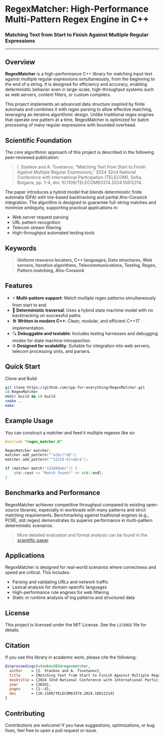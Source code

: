 # RegexMatcher: High-Performance Multi-Pattern Regex Engine in C++
### Matching Text from Start to Finish Against Multiple Regular Expressions

---

## Overview
**RegexMatcher** is a high-performance C++ library for matching input text against multiple regular expressions simultaneously, from the beginning to the end of a string. It is designed for efficiency and accuracy, enabling deterministic behavior even in large-scale, high-throughput systems such as web servers, content filters, or custom compilers.

This project implements an advanced data structure inspired by finite automata and combines it with regex parsing to allow effective matching, leveraging an iterative algorithmic design. Unlike traditional regex engines that operate one pattern at a time, RegexMatcher is optimized for batch processing of many regular expressions with bounded overhead.

## Scientific Foundation
The core algorithmic approach of this project is described in the following peer-reviewed publication:

> I. Stankov and A. Tsvetanov, "Matching Text from Start to Finish Against Multiple Regular Expressions,"
> 2024 32nd National Conference with International Participation (TELECOM), Sofia, Bulgaria, pp. 1–4, doi: 10.1109/TELECOM63374.2024.10812214.

The paper introduces a hybrid model that blends deterministic finite automata (DFA) with trie-based backtracking and partial Aho-Corasick integration. The algorithm is designed to guarantee full-string matches and minimize ambiguity, supporting practical applications in:

- Web server request parsing
- URL pattern recognition
- Telecom stream filtering
- High-throughput automated testing tools

## Keywords
> **Uniform resource locators, C++ languages, Data structures, Web servers, Iterative algorithms, Telecommunications, Testing, Regex, Pattern matching, Aho-Corasick**

## Features
- ⚡ **Multi-pattern support**: Match multiple regex patterns simultaneously from start to end.
- 🧠 **Deterministic traversal**: Uses a hybrid state machine model with no backtracking on successful paths.
- 🛠 **Written in modern C++**: Clean, modular, and efficient C++17 implementation.
- 🔍 **Debuggable and testable**: Includes testing harnesses and debugging modes for state machine introspection.
- 🌐 **Designed for scalability**: Suitable for integration into web servers, telecom processing units, and parsers.

## Quick Start
Clone and Build

```bash
git clone https://github.com/cpp-for-everything/RegexMatcher.git
cd RegexMatcher
mkdir build && cd build
cmake ..
make
```

## Example Usage
You can construct a matcher and feed it multiple regexes like so:

```cpp
#include "regex_matcher.h"

RegexMatcher matcher;
matcher.add_pattern("^a(bc)*d$");
matcher.add_pattern("^123[0-9]+abc$");

if (matcher.match("123456abc")) {
    std::cout << "Match found!" << std::endl;
}
```

## Benchmarks and Performance
RegexMatcher achieves competitive throughput compared to existing open-source libraries, especially in workloads with many patterns and strict matching requirements. Benchmarking against traditional engines (e.g., PCRE, std::regex) demonstrates its superior performance in multi-pattern deterministic scenarios.

> More detailed evaluation and formal analysis can be found in the [scientific paper](https://doi.org/10.1109/TELECOM63374.2024.10812214).

## Applications
RegexMatcher is designed for real-world scenarios where correctness and speed are critical. This includes:

- Parsing and validating URLs and network traffic
- Lexical analysis for domain-specific languages
- High-performance rule engines for web filtering
- Static or runtime analysis of log patterns and structured data

## License
This project is licensed under the MIT License. See the `LICENSE` file for details.

## Citation
If you use this library in academic work, please cite the following:

```bib
@inproceedings{stankov2024regexmatcher,
  author    = {I. Stankov and A. Tsvetanov},
  title     = {Matching Text from Start to Finish Against Multiple Regular Expressions},
  booktitle = {2024 32nd National Conference with International Participation (TELECOM)},
  year      = {2024},
  pages     = {1--4},
  doi       = {10.1109/TELECOM63374.2024.10812214}
}
```

## Contributing
Contributions are welcome! If you have suggestions, optimizations, or bug fixes, feel free to open a pull request or issue.

